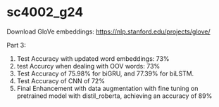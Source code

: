 # sc4002_g24


Download GloVe embeddings: https://nlp.stanford.edu/projects/glove/


Part 3:
1) Test Accuracy with updated word embeddings: 73%
2) test Accurcy when dealing with OOV words: 73%
3) Test Accuracy of 75.98% for biGRU, and 77.39% for biLSTM.
4) Test Accuracy of CNN of 72%
5) Final Enhancement with data augmentation with fine tuning on pretrained model with distil_roberta, achieving an accuracy of 89%
